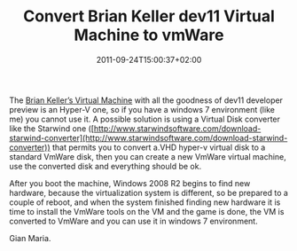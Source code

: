 ﻿---
title: "Convert Brian Keller dev11 Virtual Machine to vmWare"
description: ""
date: 2011-09-24T15:00:37+02:00
draft: false
tags: [Tfs,Virtual Machine]
categories: [Tfs]
---
The [Brian Keller’s Virtual Machine](http://blogs.msdn.com/b/briankel/archive/2011/09/16/visual-studio-11-application-lifecycle-management-virtual-machine-and-hands-on-labs-demo-scripts.aspx) with all the goodness of dev11 developer preview is an Hyper-V one, so if you have a windows 7 environment (like me) you cannot use it. A possible solution is using a Virtual Disk converter like the Starwind one ([http://www.starwindsoftware.com/download-starwind-converter](http://www.starwindsoftware.com/download-starwind-converter)) that permits you to convert a.VHD hyper-v virtual disk to a standard VmWare disk, then you can create a new VmWare virtual machine, use the converted disk and everything should be ok.

After you boot the machine, Windows 2008 R2 begins to find new hardware, because the virtualization system is different, so be prepared to a couple of reboot, and when the system finished finding new hardware it is time to install the VmWare tools on the VM and the game is done, the VM is converted to VmWare and you can use it in windows 7 environment.

Gian Maria.
